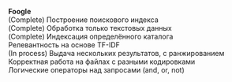 __Foogle__ \
(Complete) Построение поискового индекса \
(Complete) Обработка только текстовых данных \
(Complete) Индексация определённого каталога \
Релевантность на основе TF-IDF \
(In process) Выдача нескольких результатов, с ранжированием \
Корректная работа на файлах с разными кодировками \
Логические операторы над запросами (and, or, not)